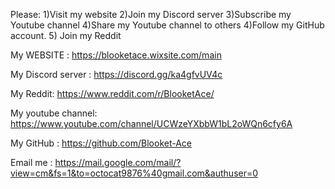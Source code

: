 Please: 
1)Visit my website
2)Join my Discord server
3)Subscribe my Youtube channel
4)Share my Youtube channel to others
4)Follow my GitHub account.
5) Join my Reddit

My WEBSITE : https://blooketace.wixsite.com/main

My Discord server : https://discord.gg/ka4gfvUV4c

My Reddit: https://www.reddit.com/r/BlooketAce/

My youtube channel: https://www.youtube.com/channel/UCWzeYXbbW1bL2oWQn6cfy6A

My GitHub : https://github.com/Blooket-Ace

Email me : https://mail.google.com/mail/?view=cm&fs=1&to=octocat9876%40gmail.com&authuser=0
